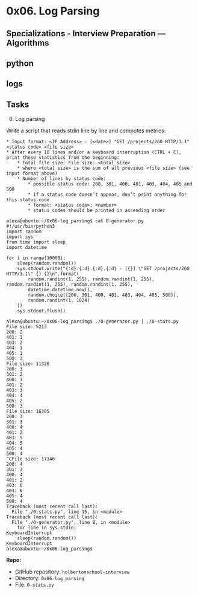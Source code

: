 # 0x06. Log Parsing
## Specializations - Interview Preparation ― Algorithms
## python
## logs

## Tasks
0. Log parsing

Write a script that reads stdin line by line and computes metrics:

    * Input format: <IP Address> - [<date>] "GET /projects/260 HTTP/1.1" <status code> <file size>
    * After every 10 lines and/or a keyboard interruption (CTRL + C), print these statistics from the beginning:
        * Total file size: File size: <total size>
        * where <total size> is the sum of all previous <file size> (see input format above)
        * Number of lines by status code:
            * possible status code: 200, 301, 400, 401, 403, 404, 405 and 500
            * if a status code doesn’t appear, don’t print anything for this status code
            * format: <status code>: <number>
            * status codes should be printed in ascending order

```
alexa@ubuntu:~/0x06-log_parsing$ cat 0-generator.py
#!/usr/bin/python3
import random
import sys
from time import sleep
import datetime

for i in range(10000):
    sleep(random.random())
    sys.stdout.write("{:d}.{:d}.{:d}.{:d} - [{}] \"GET /projects/260 HTTP/1.1\" {} {}\n".format(
        random.randint(1, 255), random.randint(1, 255), random.randint(1, 255), random.randint(1, 255),
        datetime.datetime.now(),
        random.choice([200, 301, 400, 401, 403, 404, 405, 500]),
        random.randint(1, 1024)
    ))
    sys.stdout.flush()

alexa@ubuntu:~/0x06-log_parsing$ ./0-generator.py | ./0-stats.py 
File size: 5213
200: 2
401: 1
403: 2
404: 1
405: 1
500: 3
File size: 11320
200: 3
301: 2
400: 1
401: 2
403: 3
404: 4
405: 2
500: 3
File size: 16305
200: 3
301: 3
400: 4
401: 2
403: 5
404: 5
405: 4
500: 4
^CFile size: 17146
200: 4
301: 3
400: 4
401: 2
403: 6
404: 6
405: 4
500: 4
Traceback (most recent call last):
  File "./0-stats.py", line 15, in <module>
Traceback (most recent call last):
  File "./0-generator.py", line 8, in <module>
    for line in sys.stdin:
KeyboardInterrupt
    sleep(random.random())
KeyboardInterrupt
alexa@ubuntu:~/0x06-log_parsing$
```
**Repo:**

* GitHub repository: `holbertonschool-interview`
* Directory: `0x06-log_parsing`
* File: `0-stats.py`
